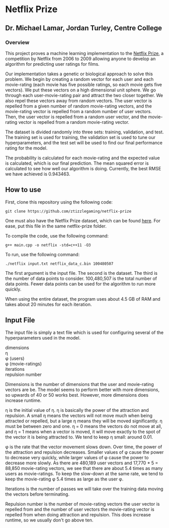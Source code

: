 # Netflix Prize 
## Dr. Michael Lamar, Jordan Turley, Centre College
### Overview

This project proves a machine learning implementation to the [Netflix Prize](https://en.wikipedia.org/wiki/Netflix_Prize), a competition by Netflix from 2006 to 2009 allowing anyone to develop an algorithm for predicting user ratings for films.

Our implementation takes a genetic or biological approach to solve this problem. We begin by creating a random vector for each user and each movie-rating (each movie has five possible ratings, so each movie gets five vectors). We put these vectors on a high dimensional unit sphere. We go through each user-movie-rating pair and attract the two closer together. We also repel these vectors away from random vectors. The user vector is repelled from a given number of random movie-rating vectors, and the movie-rating vector is repelled from a random number of user vectors. Then, the user vector is repelled from a random user vector, and the movie-rating vector is repelled from a random movie-rating vector.

The dataset is divided randomly into three sets: training, validation, and test. The training set is used for training, the validation set is used to tune our hyperparameters, and the test set will be used to find our final performance rating for the model.

The probability is calculated for each movie-rating and the expected value is calculated, which is our final prediction. The mean squared error is calculated to see how well our algorithm is doing. Currently, the best RMSE we have achieved is 0.943463.

## How to use
First, clone this repository using the following code:
```
git clone https://github.com/ztizzlegaming/netflix-prize
```
One must also have the Netflix Prize dataset, which can be found [here](https://www.dropbox.com/s/32jbztb1evu3lk3/netflix_data_c.bin?dl=0). For ease, put this file in the same netflix-prize folder.

To compile the code, use the following command:
```
g++ main.cpp -o netflix -std=c++11 -O3
```

To run, use the following command:
```
./netflix input.txt netflix_data_c.bin 100480507
```
The first argument is the input file. The second is the dataset. The third is the number of data points to consider. 100,480,507 is the total number of data points. Fewer data points can be used for the algorithm to run more quickly.

When using the entire dataset, the program uses about 4.5 GB of RAM and takes about 20 minutes for each iteration.

## Input File
The input file is simply a text file which is used for configuring several of the hyperparameters used in the model.

dimensions  
η  
φ (users)  
φ (movie-ratings)  
iterations  
repulsion number

Dimensions is the number of dimensions that the user and movie-rating vectors are be. The model seems to perform better with more dimensions, so upwards of 40 or 50 works best. However, more dimensions does increase runtime.

η is the initial value of η. η is basically the power of the attraction and repulsion. A small η means the vectors will not move much when being attracted or repelled, but a large η means they will be moved significantly. η must be between zero and one. η = 0 means the vectors do not move at all, and η = 1 means when a vector is moved, it will move exactly to the spot of the vector it is being attracted to. We tend to keep η small: around 0.01.

φ is the rate that the vector movement slows down. Over time, the power of the attraction and repulsion decreases. Smaller values of φ cause the power to decrease very quickly, while larger values of φ cause the power to decrease more slowly. As there are 480,189 user vectors and 17,770 * 5 = 88,850 movie-rating vectors, we see that there are about 5.4 times as many users as movie-ratings. To keep the slow-down at the same rate, we tend to keep the movie-rating φ 5.4 times as large as the user φ.

Iterations is the number of passes we will take over the training data moving the vectors before terminating.

Repulsion number is the number of movie-rating vectors the user vector is repelled from and the number of user vectors the movie-rating vector is repelled from when doing attraction and repulsion. This does increase runtime, so we usually don't go above ten.